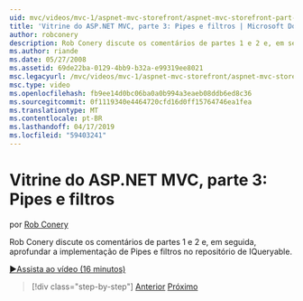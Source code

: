 ```yaml
---
uid: mvc/videos/mvc-1/aspnet-mvc-storefront/aspnet-mvc-storefront-part-3-pipes-and-filters
title: 'Vitrine do ASP.NET MVC, parte 3: Pipes e filtros | Microsoft Docs'
author: robconery
description: Rob Conery discute os comentários de partes 1 e 2 e, em seguida, aprofundar a implementação de Pipes e filtros no repositório de IQueryable.
ms.author: riande
ms.date: 05/27/2008
ms.assetid: 69de22ba-0129-4bb9-b32a-e99319ee8021
msc.legacyurl: /mvc/videos/mvc-1/aspnet-mvc-storefront/aspnet-mvc-storefront-part-3-pipes-and-filters
msc.type: video
ms.openlocfilehash: fb9ee14d0bc06ba0a0b994a3eaeb08ddb6ed8c36
ms.sourcegitcommit: 0f1119340e4464720cfd16d0ff15764746ea1fea
ms.translationtype: MT
ms.contentlocale: pt-BR
ms.lasthandoff: 04/17/2019
ms.locfileid: "59403241"
---
```

# <a name="aspnet-mvc-storefront-part-3-pipes-and-filters"></a>Vitrine do ASP.NET MVC, parte 3: Pipes e filtros

por [Rob Conery](https://github.com/robconery)

Rob Conery discute os comentários de partes 1 e 2 e, em seguida, aprofundar a implementação de Pipes e filtros no repositório de IQueryable.

[&#9654;Assista ao vídeo (16 minutos)](https://channel9.msdn.com/Blogs/ASP-NET-Site-Videos/aspnet-mvc-storefront-part-3-pipes-and-filters)

> [!div class="step-by-step"]
> [Anterior](aspnet-mvc-storefront-part-2-the-repository-pattern.md)
> [Próximo](aspnet-mvc-storefront-part-4-linq-to-sql-spike.md)
